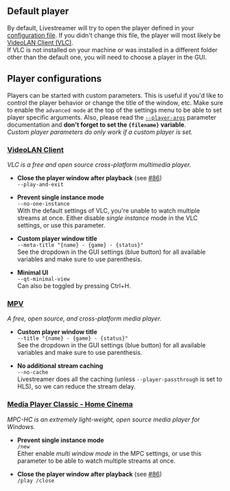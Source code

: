## Default player

By default, Livestreamer will try to open the player defined in your [configuration file](http://docs.livestreamer.io/en/latest/cli.html#configuration-file). If you didn't change this file, the player will most likely be [VideoLAN Client (VLC)](https://www.videolan.org/).  
If VLC is not installed on your machine or was installed in a different folder other than the default one, you will need to choose a player in the GUI.

## Player configurations

Players can be started with custom parameters. This is useful if you'd like to control the player behavior or change the title of the window, etc. Make sure to enable the `advanced mode` at the top of the settings menu to be able to set player specific arguments. Also, please read the [`--player-args`](http://docs.livestreamer.io/en/latest/cli.html#cmdoption--player-args) parameter documentation and **don't forget to set the `{filename}` variable**.  
*Custom player parameters do only work if a custom player is set.*


### [VideoLAN Client](https://www.videolan.org/)
*VLC is a free and open source cross-platform multimedia player.*

- **Close the player window after playback** (see [#86](https://github.com/bastimeyer/livestreamer-twitch-gui/issues/86))  
  `--play-and-exit`

- **Prevent single instance mode**  
  `--no-one-instance`  
  With the default settings of VLC, you're unable to watch multiple streams at once. Either disable *single instance* mode in the VLC settings, or use this parameter.

- **Custom player window title**  
  `--meta-title "{name} - {game} - {status}"`  
  See the dropdown in the GUI settings (blue button) for all available variables and make sure to use parenthesis.

- **Minimal UI**  
  `--qt-minimal-view`  
  Can also be toggled by pressing Ctrl+H.


### [MPV](http://mpv.io/)
*A free, open source, and cross-platform media player.*

- **Custom player window title**  
  `--title "{name} - {game} - {status}"`  
  See the dropdown in the GUI settings (blue button) for all available variables and make sure to use parenthesis.

- **No additional stream caching**  
  `--no-cache`  
  Livestreamer does all the caching (unless `--player-passthrough` is set to HLS), so we can reduce the stream delay.


### [Media Player Classic - Home Cinema](https://mpc-hc.org/)
*MPC-HC is an extremely light-weight, open source media player for Windows.*

- **Prevent single instance mode**  
  `/new`  
  Either enable *multi window mode* in the MPC settings, or use this parameter to be able to watch multiple streams at once.

- **Close the player window after playback** (see [#86](https://github.com/bastimeyer/livestreamer-twitch-gui/issues/86))  
  `/play /close`